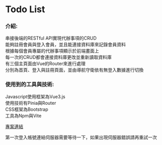 <h1>Todo List</h1>
<h3>介紹:</h3>
<p>串接後端的RESTful API實現代辦事項的CRUD<br>
能夠註冊會員與登入會員，並且能連接資料庫來記錄會員資料<br>
根據每個會員專屬的代辦事項顯示於前端畫面上<br>
每一次的CRUD都會連接資料庫更改並重新讀取資料庫<br>
有三個主頁面由Vue的Router來進行處理<br>
分別為首頁、登入與註冊頁面，並由導航守衛依有無登入數據進行切換</p>
<h3>使用到的工具與技術:</h3>
<p>Javascript使用框架為Vue3.js<br>
使用技術有Pinia與Router<br>
CSS框架為Bootstrap</br>
工具為Npm與Vite</p>
<div>
    <a href="https://todolist-test-5x2t.onrender.com/">專案連結</a>
    <p>第一次登入帳號連結伺服器需要等待一下，如果出現伺服器錯誤請再重試一次</p>
</div>

